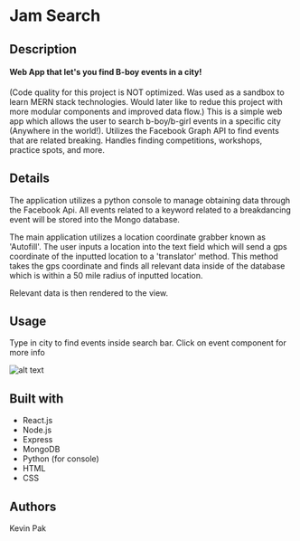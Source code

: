# Jam Search
## Description
#### Web App that let's you find B-boy events in a city!
(Code quality for this project is NOT optimized. Was used as a sandbox to learn MERN stack technologies. Would later like to redue this project with more modular components and improved data flow.)
This is a simple web app which allows the user to search b-boy/b-girl events in a specific city (Anywhere in the world!). Utilizes the Facebook Graph API to find events that are related breaking. Handles finding competitions, workshops, practice spots, and more. 

## Details
The application utilizes a python console to manage obtaining data through the Facebook Api. All events related to a keyword related to a breakdancing event will be stored into the Mongo database. 

The main application utilizes a location coordinate grabber known as 'Autofill'. The user inputs a location into the text field which will send a gps coordinate of the inputted location to a 'translator' method. This method takes the gps coordinate and finds all relevant data inside of the database which is within a 50 mile radius of inputted location.

Relevant data is then rendered to the view. 


## Usage
Type in city to find events inside search bar. Click on event component for more info

![alt text](https://image.ibb.co/fZQ2vw/Screen_Shot_2017_11_07_at_1_11_18_AM.png)

## Built with
* React.js
* Node.js
* Express
* MongoDB
* Python (for console)
* HTML
* CSS

## Authors
Kevin Pak

